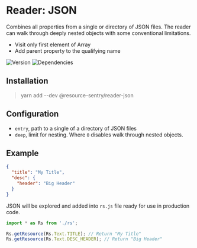 # Reader: JSON

Combines all properties from a single or directory of JSON files.
The reader can walk through deeply nested objects with some conventional limitations.

- Visit only first element of Array
- Add parent property to the qualifying name

![Version](https://img.shields.io/npm/v/@resource-sentry/reader-json.svg)
![Dependencies](https://david-dm.org/resource-sentry/reader-json.svg)

## Installation

> yarn add --dev @resource-sentry/reader-json

## Configuration

- `entry`, path to a single of a directory of JSON files
- `deep`, limit for nesting. Where `0` disables walk through nested objects.

## Example

```json
{
  "title": "My Title",
  "desc": {
    "header": "Big Header"
  }
}
```

JSON will be explored and added into `rs.js` file ready for use in production code.

```js
import * as Rs from './rs';

Rs.getResource(Rs.Text.TITLE); // Return "My Title"
Rs.getResource(Rs.Text.DESC_HEADER); // Return "Big Header"
```
